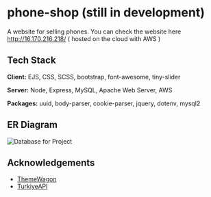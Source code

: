 
# phone-shop (still in development)

A website for selling phones. You can check the website here http://16.170.216.218/ ( hosted on the cloud with AWS )


## Tech Stack

**Client:** EJS, CSS, SCSS, bootstrap, font-awesome, tiny-slider

**Server:** Node, Express, MySQL, Apache Web Server, AWS

**Packages:** uuid, body-parser, cookie-parser, jquery, dotenv, mysql2


## ER Diagram

![Database for Project](https://github.com/x-x00/web-project/assets/154417035/c403dd48-b86c-4d99-b2d8-59bb97907f3c)


## Acknowledgements

 - [ThemeWagon](https://themewagon.com/themes/furni-online-store/)
 - [TurkiyeAPI](https://turkiyeapi.dev/)
